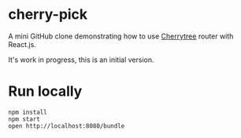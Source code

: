 # cherry-pick

A mini GitHub clone demonstrating how to use [Cherrytree](https://github.com/QubitProducts/cherrytree) router with React.js.

It's work in progress, this is an initial version.

# Run locally

```
npm install
npm start
open http://localhost:8080/bundle
```